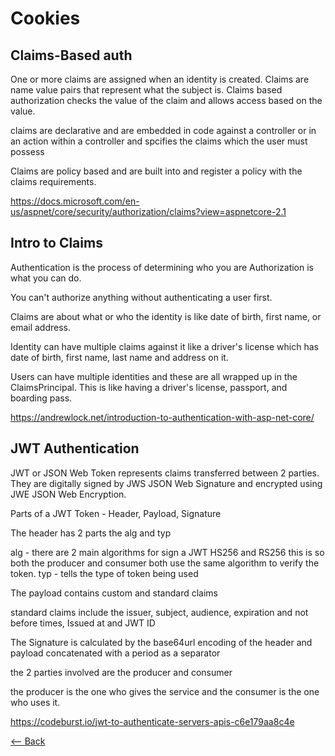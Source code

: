 # Cookies

## Claims-Based auth

One or more claims are assigned when an identity is created. Claims are name value pairs that represent what the subject is. Claims based authorization checks the value of the claim and allows access based on the value.

claims are declarative and are embedded in code against a controller or in an action within a controller and spcifies the claims which the user must possess

Claims are policy based and are built into and register a policy with the claims requirements. 


https://docs.microsoft.com/en-us/aspnet/core/security/authorization/claims?view=aspnetcore-2.1

## Intro to Claims

Authentication is the process of determining who you are 
Authorization is what you can do.

You can't authorize anything without authenticating a user first.

Claims are about what or who the identity is like date of birth,  first name, or email address.

Identity can have multiple claims against it like a driver's license which has date of birth, first name, last name and address on it.

Users can have multiple identities and these are all wrapped up in the ClaimsPrincipal. This is like having a driver's license, passport, and boarding pass.

https://andrewlock.net/introduction-to-authentication-with-asp-net-core/

## JWT Authentication

JWT or JSON Web Token represents claims transferred between 2 parties. They are digitally signed by JWS JSON Web Signature and encrypted using JWE JSON Web Encryption.

Parts of a JWT Token - Header, Payload, Signature

The header has 2 parts the alg and typ 

alg - there are 2 main algorithms for sign a JWT  HS256 and RS256 this is so both the producer and consumer both use the same algorithm to verify the token.
typ - tells the type of token being used

The payload contains custom and standard claims 

standard claims include the issuer, subject, audience, expiration and not before times, Issued at and JWT ID

The Signature is calculated by the base64url encoding of the header and payload concatenated with a period as a separator 

the 2 parties involved are the producer and consumer

the producer is the one who gives the service and the consumer is the one who uses it.


https://codeburst.io/jwt-to-authenticate-servers-apis-c6e179aa8c4e

[<-- Back](README.md)